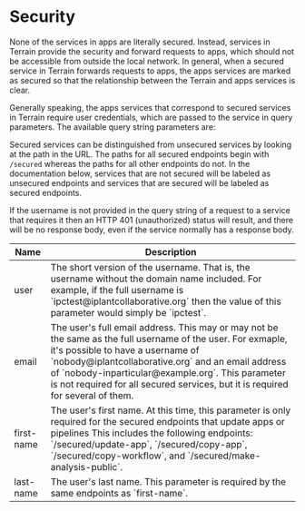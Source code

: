 # Security

None of the services in apps are literally secured. Instead, services in
Terrain provide the security and forward requests to apps, which should not
be accessible from outside the local network. In general, when a secured service
in Terrain forwards requests to apps, the apps services are marked as
secured so that the relationship between the Terrain and apps services is
clear.

Generally speaking, the apps services that correspond to secured services
in Terrain require user credentials, which are passed to the service in query
parameters. The available query string parameters are:

<table>
    <thead>
        <tr>
            <th>Name</th>
            <th>Description</th>
        </tr>
    </thead>
    <tbody>
        <tr>
            <td>user</td>
            <td>
                The short version of the username. That is, the username without
                the domain name included. For example, if the full username is
                `ipctest@iplantcollaborative.org` then the value of this
                parameter would simply be `ipctest`.
            </td>
        </tr>
        <tr>
            <td>email</td>
            <td>
                The user's full email address. This may or may not be the same
                as the full username of the user. For exmaple, it's possible to
                have a username of `nobody@iplantcollaborative.org` and an email
                address of `nobody-inparticular@example.org`. This parameter is
                not required for all secured services, but it is required for
                several of them.
            </td>
        </tr>
        <tr>
            <td>first-name</td>
            <td>
                The user's first name. At this time, this parameter is only
                required for the secured endpoints that update apps or pipelines
                This includes the following endpoints: `/secured/update-app`,
                `/secured/copy-app`, `/secured/copy-workflow`, and
                `/secured/make-analysis-public`.
            </td>
        </tr>
        <tr>
            <td>last-name</td>
            <td>
                The user's last name. This parameter is required by the same
                endpoints as `first-name`.
            </td>
        </tr>
    </tbody>
</thead>

Secured services can be distinguished from unsecured services by looking at the
path in the URL. The paths for all secured endpoints begin with `/secured`
whereas the paths for all other endpoints do not. In the documentation below,
services that are not secured will be labeled as unsecured endpoints and
services that are secured will be labeled as secured endpoints.

If the username is not provided in the query string of a request to a service
that requires it then an HTTP 401 (unauthorized) status will result, and there
will be no response body, even if the service normally has a response body.
